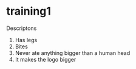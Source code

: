 training1
=========

Descriptons

1. Has legs
2. Bites
3. Never ate anything bigger than a human head
4. It makes the logo bigger
